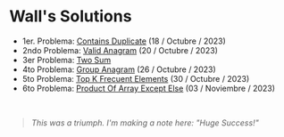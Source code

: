 # Wall's Solutions

- 1er. Problema: [Contains Duplicate](https://leetcode.com/problems/contains-duplicate/description/) (18 / Octubre / 2023)
- 2ndo Problema: [Valid Anagram](https://leetcode.com/problems/valid-anagram/) (20 / Octubre / 2023)
- 3er Problema: [Two Sum](https://leetcode.com/problems/two-sum/)
- 4to Problema: [Group Anagram](https://leetcode.com/problems/group-anagrams/) (26 / Octubre / 2023)
- 5to Problema: [Top K Frecuent Elements](https://leetcode.com/problems/top-k-frequent-elements/) (30 / Octubre / 2023)
- 6to Problema: [Product Of Array Except Else](https://leetcode.com/problems/product-of-array-except-self/description/) (03 / Noviembre / 2023)

<br>

>_This was a triumph. I'm making a note here: "Huge Success!"_